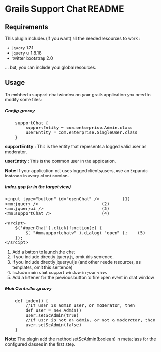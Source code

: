 # Grails Support Chat README

## Requirements

This plugin includes (if you want) all the needed resources to work :

<ul>
	<li>jquery 1.7.1</li>
	<li>jquery ui 1.8.18</li>
	<li>twitter bootstrap 2.0</li>
</ul>

... but, you can include your global resources.

## Usage

To embbed a support chat window on your grails application you need to modify some files:

##### Config.groovy

<pre>
	supportChat {
		supportEntity = com.enterprise.Admin.class
		userEntity = com.enterprise.SingleUser.class
	}
</pre>

<p><b>supportEntity</b> : This is the entity that represents a logged valid user as moderator.</p>
<p><b>userEntity</b> : This is the common user in the application.</p>

**Note:** If your application not uses logged clients/users, use an Expando instance in every client session.

##### Index.gsp (or in the target view)

<pre>
&lt;input type="button" id="openChat" /&gt;			(1)
&lt;mm:jquery /&gt; 						(2)
&lt;mm:jqueryui /&gt; 						(3)
&lt;mm:supportChat /&gt; 					(4)

&lt;srcipt&gt;
	$('#openChat').click(function(e) { 			
		$( "#mmsupportchatw" ).dialog( "open" ); 	(5)
	});
&lt;/srcipt&gt;
</pre>

<ol>
	<li>Add a button to launch the chat</li>
	<li>If you include directly jquery.js, omit this sentence.</li>
	<li>If you include directly jqueryui.js (and other neede resources, as templates, omit this sentence)</li>
	<li>Include main chat support window in your view.</li>
	<li>Add a listener for the previous button to fire open event in chat window</li>
</ol>

##### MainController.groovy

<pre>
	def index() {
		//If user is admin user, or moderator, then
		def user = new Admin()
		user.setScAdmin(true)
		//If user is not an admin, or not a moderator, then
		user.setScAdmin(false)
	}
</pre>

**Note:** The plugin add the method setScAdmin(boolean) in metaclass for the configured classes in the first step.